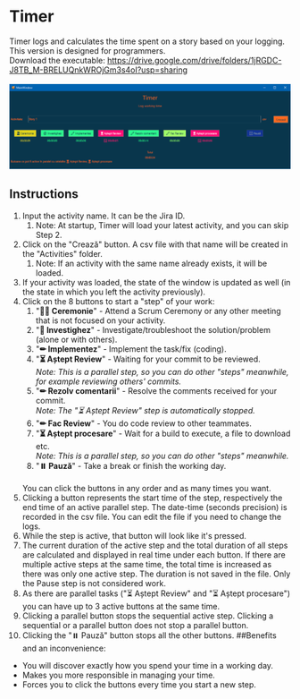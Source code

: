 # Timer

Timer logs and calculates the time spent on a story based on your logging. This version is designed for programmers.
<br>
Download the executable: https://drive.google.com/drive/folders/1jRGDC-J8TB_M-BRELUQnkWROjGm3s4oI?usp=sharing
<br><br>
![Screenshot](https://github.com/AndreiVaida/Timer/blob/Programming/Resources/Screenshot%202023-02-05%20134158.png?raw=true "Screenshot")
## Instructions
1. Input the activity name. It can be the Jira ID.
   1. Note: At startup, Timer will load your latest activity, and you can skip Step 2.
2. Click on the "Crează" button. A csv file with that name will be created in the "Activities" folder.
   1. Note: If an activity with the same name already exists, it will be loaded.
3. If your activity was loaded, the state of the window is updated as well (in the state in which you left the activity previously).
4. Click on the 8 buttons to start a "step" of your work:
   1. "**👨‍🎓 Ceremonie**" - Attend a Scrum Ceremony or any other meeting that is not focused on your activity.
   2. "**🤔 Investighez**" - Investigate/troubleshoot the solution/problem (alone or with others).
   3. "**✏ Implementez**" - Implement the task/fix (coding).
   4. "**⏳ Aștept Review**" - Waiting for your commit to be reviewed. <br>_Note: This is a parallel step, so you can do other "steps" meanwhile, for example reviewing others' commits._
   5. "**✏ Rezolv comentarii**" - Resolve the comments received for your commit. <br>_Note: The "⏳ Aștept Review" step is automatically stopped._
   6. "**✏ Fac Review**" - You do code review to other teammates.
   7. "**⏳ Aștept procesare**" - Wait for a build to execute, a file to download etc.  <br>_Note: This is a parallel step, so you can do other "steps" meanwhile._
   8. "**⏸️ Pauză**" - Take a break or finish the working day.
   <br>
   You can click the buttons in any order and as many times you want.
5. Clicking a button represents the start time of the step, respectively the end time of an active parallel step. The date-time (seconds precision) is recorded in the csv file. You can edit the file if you need to change the logs.
6. While the step is active, that button will look like it's pressed.
7. The current duration of the active step and the total duration of all steps are calculated and displayed in real time under each button. If there are multiple active steps at the same time, the total time is increased as there was only one active step.
The duration is not saved in the file. Only the Pause step is not considered work.
8. As there are parallel tasks ("⏳ Aștept Review" and "⏳ Aștept procesare") you can have up to 3 active buttons at the same time.
9. Clicking a parallel button stops the sequential active step. Clicking a sequential or a parallel button does not stop a parallel button.
10. Clicking the "⏸️ Pauză" button stops all the other buttons.
##Benefits and an inconvenience:
- You will discover exactly how you spend your time in a working day.
- Makes you more responsible in managing your time.
- Forces you to click the buttons every time you start a new step.